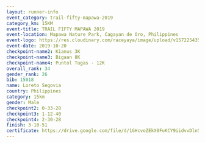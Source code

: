 ```yaml
---
layout: runner-info 
event_category: trail-fifty-mapawa-2019 
category_km: 15KM 
event-title: TRAIL FIFTY MAPAWA 2019  
event-location: Mapawa Nature Park, Cagayan de Oro, Philippines 
event-logo: https://res.cloudinary.com/raceyaya/image/upload/v1572254355/logo/trail-fifty-mapawa_fizjmb.jpg 
event-date: 2019-10-20 
checkpoint-name2: Kianus 3K 
checkpoint-name3: Bigaan 8K 
checkpoint-name4: Puntol Tugas - 12K 
overall_rank: 34
gender_rank: 26
bib: 15018
name: Loreto Segovia
country: Philippines
category: 15km
gender: Male
checkpoint2: 0-33-28
checkpoint3: 1-12-40
checkpoint4: 2-30-28
finish: 3-10-51
certificate: https://drive.google.com/file/d/1GHcvoZEkX0FuKCY9iidvvDln5pCmOQyH/view?usp=sharing
---
```

